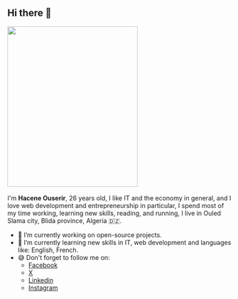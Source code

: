 ## Hi there 👋
<img src="https://github.com/haceneouserir/haceneouserir/assets/71037619/d464922b-817b-408d-8cd6-437c5a441ef7" width="293" height="361" /> <br><br>
I'm **Hacene Ouserir**, 26 years old, I like IT and the economy in general, and I love web development and entrepreneurship in particular, I spend most of my time working, learning new skills, reading, and running, I live in Ouled Slama city, Blida province, Algeria 🇩🇿.

- 🔭 I’m currently working on open-source projects.
- 🌱 I’m currently learning new skills in IT, web development and languages like: English, French.
- 😅 Don't forget to follow me on:
  - [Facebook](https://web.facebook.com/haceneouserir)
  - [X](https://x.com/haceneouserir)
  - [Linkedin](https://www.linkedin.com/in/haceneouserir)
  - [Instagram](https://www.instagram.com/haceneouserir)
